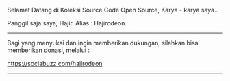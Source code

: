 Selamat Datang di Koleksi Source Code Open Source, Karya - karya saya..

Panggil saja saya, Hajir. Alias : Hajirodeon.

---

Bagi yang menyukai dan ingin memberikan dukungan, silahkan bisa memberikan donasi, melalui : 

https://sociabuzz.com/hajirodeon



---

